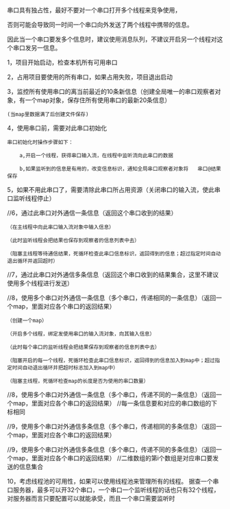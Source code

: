 


串口具有独占性，最好不要对一个串口打开多个线程来竞争使用，

否则可能会导致同一时间一个串口向外发送了两个线程中携带的信息。

因此当一个串口要发多个信息时，建议使用消息队列，不建议开启另一个线程对这个串口发另一信息。



1，项目开始启动，检查本机所有可用串口

2，占用项目要使用的所有串口，如果占用失败，项目退出启动

3，监控所有使用串口的离当前最近的10条新信息（创建全局唯一的串口观察者对象，有一个map对象，保存住所有使用串口的最新20条信息）

	(当map里数据满了后创建文件保存)
	
4，使用串口前，需要对此串口初始化

	串口初始化时操作步骤如下：
	
		a,开启一个线程，获得串口输入流，在线程中监听流向此串口的数据
		
		b,如果监听到的信息是有用的，改变信息标识，通知全局串口观察者对象将   串口@结果    保存
		
5，如果不用此串口了，需要清除此串口所占用资源（关闭串口的输入流，使此串口监听线程停止）

//6，通过此串口对外通信一条信息（返回这个串口收到的结果）

	（在主线程中向此串口输入流对象中输入信息）
	
	（此时监听线程会把结果也保存到观察者的信息列表中去）
	
	（阻塞主线程等待通信结果，死循环检查此串口信息标识，返回得到的信息；超过指定时间自动退出循环并返回超时）

//7，通过此串口对外通信多条信息（返回这个串口收到的结果集合，这里不建议使用多个线程进行发送）

	

//8，使用多个串口对外通信一条信息（多个串口，传递相同的一条信息）（返回一个map，里面对应各个串口的返回结果）
	
	（创建一个map）

	（开启多个线程，绑定发使用串口的输入流对象，向其输入信息）
	
	（此时每个串口的监听线程会把结果保存到观察者的信息列表中去）
	
	（阻塞开启的每一个线程，死循环检查此串口信息标识，返回得到的信息加入到map中；超过指定时间自动退出循环并把超时标志加入到map中）
	
	（阻塞主线程，死循环检查map的长度是否为使用的串口数量）
	
//8，使用多个串口对外通信一条信息（多个串口，传递不同的一条信息）（返回一个map，里面对应各个串口的返回结果）
	//每一条信息要和对应的串口数组的下标相同
	
//9，使用多个串口对外通信多条信息（多个串口，传递相同的多条信息）（返回一个map，里面对应各个串口的返回结果）

//9，使用多个串口对外通信多条信息（多个串口，传递不同的多条信息）（返回一个map，里面对应各个串口的返回结果）
//二维数组的第i个数组是对应串口要发送的信息集合

10，考虑线程池的可用性，如果可以使用线程池来管理所有的线程。
  据查一个串口服务器，最多可以开32个串口，一个串口一个监听线程的话也只有32个线程，对服务器而言只要配置可以就能承受，而且一个串口需要监听时


